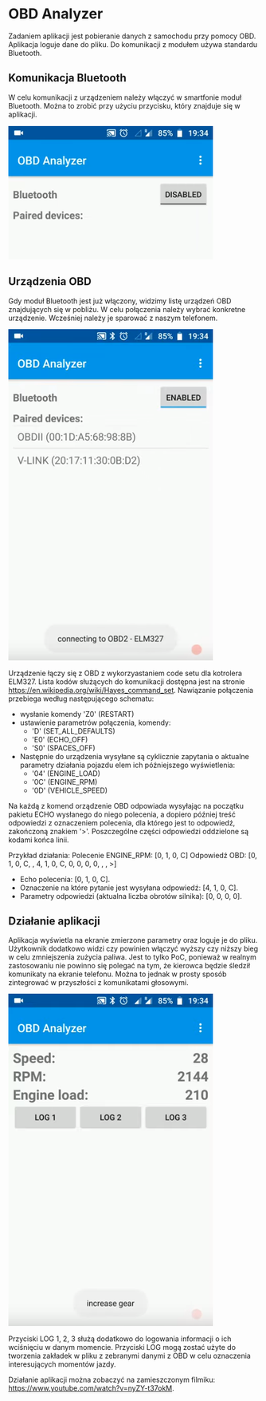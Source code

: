 # OBD Analyzer

Zadaniem aplikacji jest pobieranie danych z samochodu przy pomocy OBD. Aplikacja loguje dane do pliku. Do komunikacji z modułem używa standardu Bluetooth.

## Komunikacja Bluetooth

W celu komunikacji z urządzeniem należy włączyć w smartfonie moduł Bluetooth. Można to zrobić przy użyciu przycisku, który znajduje się w aplikacji. 

![Bluetooth](img/bluetooth.PNG?raw=true "Bluetooth")

## Urządzenia OBD

Gdy moduł Bluetooth jest już włączony, widzimy listę urządzeń OBD znajdujących się w pobliżu. W celu połączenia należy wybrać konkretne urządzenie. Wcześniej należy je sparować z naszym telefonem. 

![Devices](img/devices.PNG?raw=true "Devices")

Urządzenie łączy się z OBD z wykorzyastaniem code setu dla kotrolera ELM327. Lista kodów służących do komunikacji dostępna jest na stronie https://en.wikipedia.org/wiki/Hayes_command_set. Nawiązanie połączenia przebiega według następującego schematu:
* wysłanie komendy 'Z0' (RESTART)
* ustawienie parametrów połączenia, komendy: 
  * 'D' (SET_ALL_DEFAULTS)
  * 'E0' (ECHO_OFF)
  * 'S0' (SPACES_OFF)
* Następnie do urządzenia wysyłane są cyklicznie zapytania o aktualne parametry działania pojazdu elem ich późniejszego wyświetlenia:
  * '04' (ENGINE_LOAD)
  * '0C' (ENGINE_RPM)
  * '0D' (VEHICLE_SPEED)

Na każdą z komend orządzenie OBD odpowiada wysyłając na początku pakietu ECHO wysłanego do niego polecenia, a dopiero później treść odpowiedzi z oznaczeniem polecenia, dla którego jest to odpowiedź, zakończoną znakiem '>'. Poszczególne części odpowiedzi oddzielone są kodami końca linii.

Przykład działania:
Polecenie ENGINE_RPM: [0, 1, 0, C]
Odpowiedź OBD: [0, 1, 0, C, , 4, 1, 0, C, 0, 0, 0, 0, , , >]
* Echo polecenia: [0, 1, 0, C].
* Oznaczenie na które pytanie jest wysyłana odpowiedź: [4, 1, 0, C].
* Parametry odpowiedzi (aktualna liczba obrotów silnika): [0, 0, 0, 0].

## Działanie aplikacji

Aplikacja wyświetla na ekranie zmierzone parametry oraz loguje je do pliku. Użytkownik dodatkowo widzi czy powinien włączyć wyższy czy niższy bieg w celu zmniejszenia zużycia paliwa. Jest to tylko PoC, ponieważ w realnym zastosowaniu nie powinno się polegać na tym, że kierowca będzie śledził komunikaty na ekranie telefonu. Można to jednak w prosty sposób zintegrować w przyszłości z komunikatami głosowymi.

![App](img/app.PNG?raw=true "App")

Przyciski LOG 1, 2, 3 służą dodatkowo do logowania informacji o ich wciśnięciu w danym momencie. Przyciski LOG mogą zostać użyte do tworzenia zakładek w pliku z zebranymi danymi z OBD w celu oznaczenia interesujących momentów jazdy.

Działanie aplikacji można zobaczyć na zamieszczonym filmiku: https://www.youtube.com/watch?v=nyZY-t37okM.
